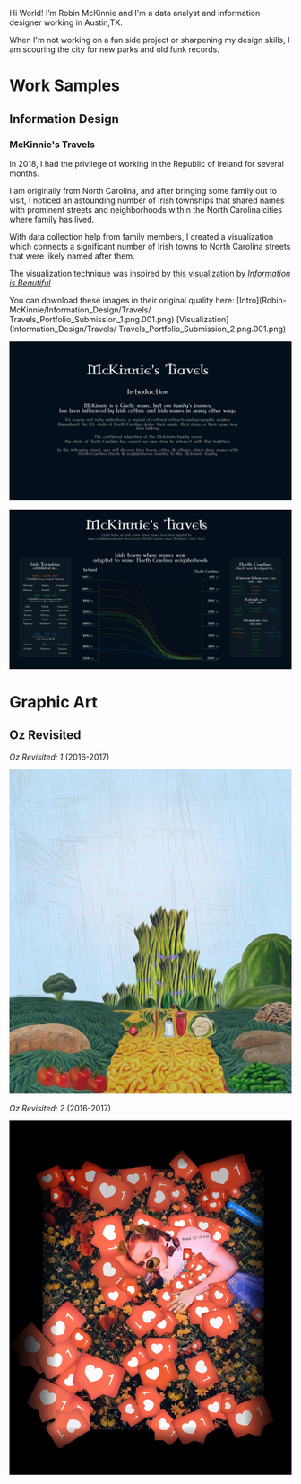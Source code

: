 
Hi World!
I’m Robin McKinnie and I'm a data analyst and information designer working in Austin,TX. 

When I'm not working on a fun side project or sharpening my design skills,
I am scouring the city for new parks and old funk records.


# Work Samples

## Information Design

### McKinnie's Travels

In 2018, I had the privilege of working in the Republic of Ireland for several months.

I am originally from North Carolina, and after bringing some family out to visit, I noticed an astounding number of Irish townships that shared names with prominent streets and neighborhoods within the North Carolina cities where family has lived. 

With data collection help from family members, I created a visualization which connects a significant number of Irish towns to North Carolina streets that were likely named after them. 

The visualization technique was inspired by [this visualization by _Information is Beautiful_](https://informationisbeautiful.net/visualizations/what-islamic-golden-age-thinkers-discovered-long-before-the-west/)

You can download these images in their original quality here:
[Intro](Robin-McKinnie/Information_Design/Travels/ Travels_Portfolio_Submission_1.png.001.png)
[Visualization](Information_Design/Travels/ Travels_Portfolio_Submission_2.png.001.png)

![Image](Travels_Portfolio_Submission_1.jpeg)

![Image](Travels_Portfolio_Submission_2.jpeg)

# Graphic Art

## Oz Revisited
_Oz Revisited: 1_ (2016-2017)

![Image](1481588804074.jpeg)

_Oz Revisited: 2_ (2016-2017)

![Image](IMG_4772.JPG)
